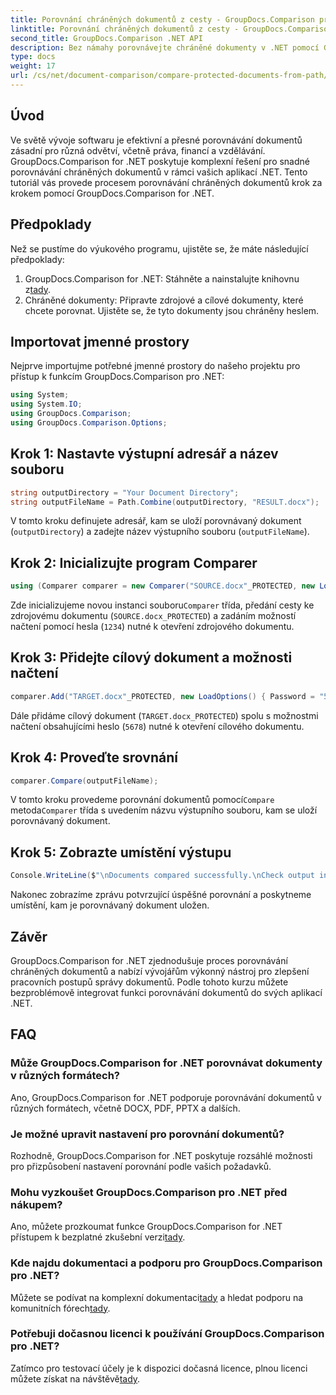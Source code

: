 ```yaml
---
title: Porovnání chráněných dokumentů z cesty - GroupDocs.Comparison pro .NET
linktitle: Porovnání chráněných dokumentů z cesty - GroupDocs.Comparison pro .NET
second_title: GroupDocs.Comparison .NET API
description: Bez námahy porovnávejte chráněné dokumenty v .NET pomocí GroupDocs.Comparison pro bezproblémovou integraci. Vylepšete svůj pracovní postup správy dokumentů.
type: docs
weight: 17
url: /cs/net/document-comparison/compare-protected-documents-from-path/
---
```

## Úvod
Ve světě vývoje softwaru je efektivní a přesné porovnávání dokumentů zásadní pro různá odvětví, včetně práva, financí a vzdělávání. GroupDocs.Comparison for .NET poskytuje komplexní řešení pro snadné porovnávání chráněných dokumentů v rámci vašich aplikací .NET. Tento tutoriál vás provede procesem porovnávání chráněných dokumentů krok za krokem pomocí GroupDocs.Comparison for .NET.
## Předpoklady
Než se pustíme do výukového programu, ujistěte se, že máte následující předpoklady:
1.  GroupDocs.Comparison for .NET: Stáhněte a nainstalujte knihovnu z[tady](https://releases.groupdocs.com/comparison/net/).
2. Chráněné dokumenty: Připravte zdrojové a cílové dokumenty, které chcete porovnat. Ujistěte se, že tyto dokumenty jsou chráněny heslem.

## Importovat jmenné prostory
Nejprve importujme potřebné jmenné prostory do našeho projektu pro přístup k funkcím GroupDocs.Comparison pro .NET:
```csharp
using System;
using System.IO;
using GroupDocs.Comparison;
using GroupDocs.Comparison.Options;
```

## Krok 1: Nastavte výstupní adresář a název souboru
```csharp
string outputDirectory = "Your Document Directory";
string outputFileName = Path.Combine(outputDirectory, "RESULT.docx");
```
V tomto kroku definujete adresář, kam se uloží porovnávaný dokument (`outputDirectory`) a zadejte název výstupního souboru (`outputFileName`).
## Krok 2: Inicializujte program Comparer
```csharp
using (Comparer comparer = new Comparer("SOURCE.docx"_PROTECTED, new LoadOptions(){ Password = "1234" }))
```
 Zde inicializujeme novou instanci souboru`Comparer` třída, předání cesty ke zdrojovému dokumentu (`SOURCE.docx_PROTECTED`) a zadáním možností načtení pomocí hesla (`1234`) nutné k otevření zdrojového dokumentu.
## Krok 3: Přidejte cílový dokument a možnosti načtení
```csharp
comparer.Add("TARGET.docx"_PROTECTED, new LoadOptions() { Password = "5678" });
```
Dále přidáme cílový dokument (`TARGET.docx_PROTECTED`) spolu s možnostmi načtení obsahujícími heslo (`5678`) nutné k otevření cílového dokumentu.
## Krok 4: Proveďte srovnání
```csharp
comparer.Compare(outputFileName);
```
 V tomto kroku provedeme porovnání dokumentů pomocí`Compare` metoda`Comparer` třída s uvedením názvu výstupního souboru, kam se uloží porovnávaný dokument.
## Krok 5: Zobrazte umístění výstupu
```csharp
Console.WriteLine($"\nDocuments compared successfully.\nCheck output in {Directory.GetCurrentDirectory()}.");
```
Nakonec zobrazíme zprávu potvrzující úspěšné porovnání a poskytneme umístění, kam je porovnávaný dokument uložen.

## Závěr
GroupDocs.Comparison for .NET zjednodušuje proces porovnávání chráněných dokumentů a nabízí vývojářům výkonný nástroj pro zlepšení pracovních postupů správy dokumentů. Podle tohoto kurzu můžete bezproblémově integrovat funkci porovnávání dokumentů do svých aplikací .NET.
## FAQ
### Může GroupDocs.Comparison for .NET porovnávat dokumenty v různých formátech?
Ano, GroupDocs.Comparison for .NET podporuje porovnávání dokumentů v různých formátech, včetně DOCX, PDF, PPTX a dalších.
### Je možné upravit nastavení pro porovnání dokumentů?
Rozhodně, GroupDocs.Comparison for .NET poskytuje rozsáhlé možnosti pro přizpůsobení nastavení porovnání podle vašich požadavků.
### Mohu vyzkoušet GroupDocs.Comparison pro .NET před nákupem?
 Ano, můžete prozkoumat funkce GroupDocs.Comparison for .NET přístupem k bezplatné zkušební verzi[tady](https://releases.groupdocs.com/).
### Kde najdu dokumentaci a podporu pro GroupDocs.Comparison pro .NET?
 Můžete se podívat na komplexní dokumentaci[tady](https://reference.groupdocs.com/comparison/net/) a hledat podporu na komunitních fórech[tady](https://forum.groupdocs.com/c/comparison/12).
### Potřebuji dočasnou licenci k používání GroupDocs.Comparison pro .NET?
 Zatímco pro testovací účely je k dispozici dočasná licence, plnou licenci můžete získat na návštěvě[tady](https://purchase.groupdocs.com/buy).
